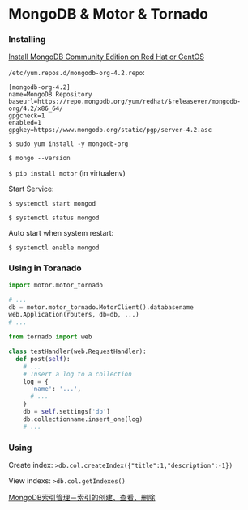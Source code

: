 # MongoDB & Motor & Tornado

### Installing

[Install MongoDB Community Edition on Red Hat or CentOS](https://docs.mongodb.com/manual/tutorial/install-mongodb-on-red-hat/#install-rhel-configure-selinux)


`/etc/yum.repos.d/mongodb-org-4.2.repo`:
```
[mongodb-org-4.2]
name=MongoDB Repository
baseurl=https://repo.mongodb.org/yum/redhat/$releasever/mongodb-org/4.2/x86_64/
gpgcheck=1
enabled=1
gpgkey=https://www.mongodb.org/static/pgp/server-4.2.asc
```

`$ sudo yum install -y mongodb-org`

`$ mongo --version`

`$ pip install motor` (in virtualenv)


Start Service:

`$ systemctl start mongod`

`$ systemctl status mongod`

Auto start when system restart:

`$ systemctl enable mongod`

### Using in Toranado

```python
import motor.motor_tornado

# ...
db = motor.motor_tornado.MotorClient().databasename
web.Application(routers, db=db, ...)
# ...

```

```python
from tornado import web

class testHandler(web.RequestHandler):
  def post(self):
    # ...
    # Insert a log to a collection
    log = {
      'name': '...',
      # ...
    }
    db = self.settings['db']
    db.collectionname.insert_one(log)
    # ...
```

### Using

Create index: `>db.col.createIndex({"title":1,"description":-1})`

View indexs: `>db.col.getIndexes()`

[MongoDB索引管理－索引的创建、查看、删除](https://itbilu.com/database/mongo/E1tWQz4_e.html#show-index)